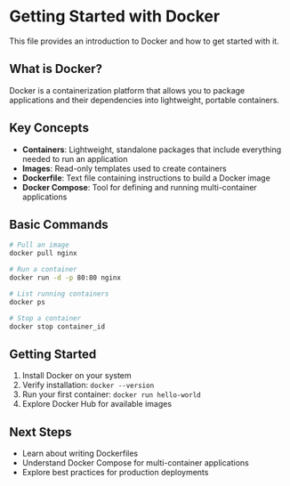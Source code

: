 # Getting Started with Docker

This file provides an introduction to Docker and how to get started with it.

## What is Docker?

Docker is a containerization platform that allows you to package applications and their dependencies into lightweight, portable containers.

## Key Concepts

- **Containers**: Lightweight, standalone packages that include everything needed to run an application
- **Images**: Read-only templates used to create containers
- **Dockerfile**: Text file containing instructions to build a Docker image
- **Docker Compose**: Tool for defining and running multi-container applications

## Basic Commands

```bash
# Pull an image
docker pull nginx

# Run a container
docker run -d -p 80:80 nginx

# List running containers
docker ps

# Stop a container
docker stop container_id
```

## Getting Started

1. Install Docker on your system
2. Verify installation: `docker --version`
3. Run your first container: `docker run hello-world`
4. Explore Docker Hub for available images

## Next Steps

- Learn about writing Dockerfiles
- Understand Docker Compose for multi-container applications
- Explore best practices for production deployments
